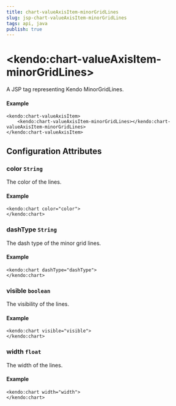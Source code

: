 ```yaml
---
title: chart-valueAxisItem-minorGridLines
slug: jsp-chart-valueAxisItem-minorGridLines
tags: api, java
publish: true
---
```


# \<kendo:chart-valueAxisItem-minorGridLines\>
A JSP tag representing Kendo MinorGridLines.

#### Example
    <kendo:chart-valueAxisItem>
        <kendo:chart-valueAxisItem-minorGridLines></kendo:chart-valueAxisItem-minorGridLines>
    </kendo:chart-valueAxisItem>


## Configuration Attributes


### color `String`

The color of the lines.

#### Example
    <kendo:chart color="color">
    </kendo:chart>



### dashType `String`

The dash type of the minor grid lines.

#### Example
    <kendo:chart dashType="dashType">
    </kendo:chart>



### visible `boolean`

The visibility of the lines.

#### Example
    <kendo:chart visible="visible">
    </kendo:chart>



### width `float`

The width of the lines.

#### Example
    <kendo:chart width="width">
    </kendo:chart>


